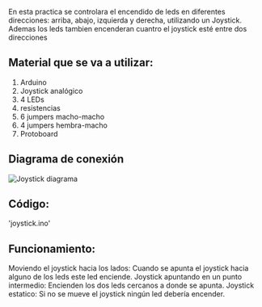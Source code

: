 En esta practica se controlara el encendido de leds en diferentes direcciones: arriba, abajo, izquierda y derecha, utilizando un Joystick. 
Ademas los leds tambien encenderan cuantro el joystick esté entre dos direcciones 

## Material que se va a utilizar:
1. Arduino 
2. Joystick analógico
3. 4 LEDs
4. resistencias
5. 6 jumpers macho-macho
6. 4 jumpers hembra-macho
7. Protoboard

## Diagrama de conexión
![Joystick diagrama](https://github.com/user-attachments/assets/e070aa07-6c5d-405b-81be-fa97c6153395)

## Código: 
'joystick.ino'


## Funcionamiento:
Moviendo el joystick hacia los lados: Cuando se apunta el joystick hacia alguno de los leds este led enciende.
Joystick apuntando en un punto intermedio: Encienden los dos leds cercanos a donde se apunta.
Joystick estatico: Si no se mueve el joystick ningún led debería encender.

